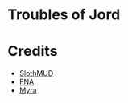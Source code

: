 # Troubles of Jord

# Credits
* [SlothMUD](http://www.slothmud.org/)
* [FNA](https://github.com/FNA-XNA/FNA)
* [Myra](https://github.com/rds1983/Myra)
